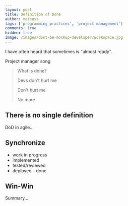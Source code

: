 ```yaml
---
layout: post
title: Definition of Done
author: mateusz
tags: ['programming practices', 'project management']
comments: true
hidden: true
image: /images/dont-be-mockup-developer/workspace.jpg
---
```


I have often heard that sometimes is "almost ready". 

Project manager song:
>What is done?
>
>Devs don't hurt me
>
>Don't hurt me
>
>No more

## There is no single definition

DoD in agile...

## Synchronize

- work in progress
- implemented
- tested/reviewed
- deployed - done

## Win-Win

Summary...
